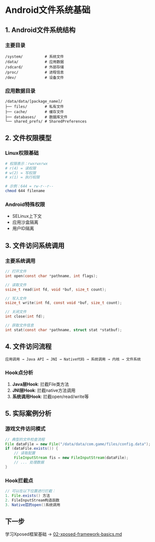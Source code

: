 # Android文件系统基础

## 1. Android文件系统结构

### 主要目录
```
/system/          # 系统文件
/data/            # 应用数据
/sdcard/          # 外部存储
/proc/            # 进程信息
/dev/             # 设备文件
```

### 应用数据目录
```
/data/data/[package_name]/
├── files/        # 私有文件
├── cache/        # 缓存文件
├── databases/    # 数据库文件
└── shared_prefs/ # SharedPreferences
```

## 2. 文件权限模型

### Linux权限基础
```bash
# 权限表示：rwxrwxrwx
# r(4) = 读权限
# w(2) = 写权限  
# x(1) = 执行权限

# 示例：644 = rw-r--r--
chmod 644 filename
```

### Android特殊权限
- SELinux上下文
- 应用沙盒隔离
- 用户ID隔离

## 3. 文件访问系统调用

### 主要系统调用
```c
// 打开文件
int open(const char *pathname, int flags);

// 读取文件
ssize_t read(int fd, void *buf, size_t count);

// 写入文件
ssize_t write(int fd, const void *buf, size_t count);

// 关闭文件
int close(int fd);

// 获取文件信息
int stat(const char *pathname, struct stat *statbuf);
```

## 4. 文件访问流程

```
应用调用 → Java API → JNI → Native代码 → 系统调用 → 内核 → 文件系统
```

### Hook点分析
1. **Java层Hook**: 拦截File类方法
2. **JNI层Hook**: 拦截native方法调用
3. **系统调用Hook**: 拦截open/read/write等

## 5. 实际案例分析

### 游戏文件访问模式
```java
// 典型的文件检查流程
File dataFile = new File("/data/data/com.game/files/config.data");
if (dataFile.exists()) {
    // 读取配置
    FileInputStream fis = new FileInputStream(dataFile);
    // ... 处理数据
}
```

### Hook拦截点
```java
// 可以在以下位置进行拦截：
1. File.exists() 方法
2. FileInputStream构造函数
3. Native层的open()系统调用
```

## 下一步
学习Xposed框架基础 → [02-xposed-framework-basics.md](02-xposed-framework-basics.md)
